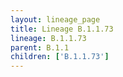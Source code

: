 ```yaml
---
layout: lineage_page
title: Lineage B.1.1.73
lineage: B.1.1.73
parent: B.1.1
children: ['B.1.1.73']
---
```

